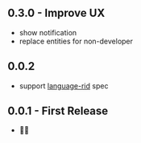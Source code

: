 ## 0.3.0 - Improve UX
* show notification
* replace entities for non-developer

## 0.0.2
* support [language-rid][rid] spec

## 0.0.1 - First Release
* :construction_worker::construction:








[rid]: https://github.com/riiid/language-rid
